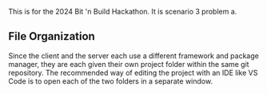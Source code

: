 This is for the 2024 Bit 'n Build Hackathon. It is scenario 3 problem a.

## File Organization
Since the client and the server each use a different framework and package manager, they are each given their own project folder within the same git repository. The recommended way of editing the project with an IDE like VS Code is to open each of the two folders in a separate window.
